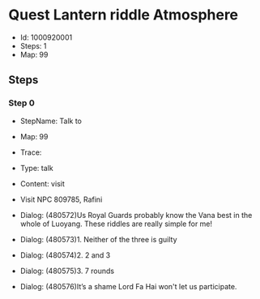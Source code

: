 # Quest Lantern riddle Atmosphere

- Id: 1000920001
- Steps: 1
- Map: 99

## Steps

### Step 0
- StepName:  Talk to 
- Map:  99
- Trace:  
- Type:  talk
- Content:  visit
- Visit NPC 809785, Rafini

- Dialog: (480572)Us Royal Guards probably know the Vana best in the whole of Luoyang. These riddles are really simple for me!
- Dialog: (480573)1. Neither of the three is guilty
- Dialog: (480574)2. 2 and 3
- Dialog: (480575)3. 7 rounds
- Dialog: (480576)It’s a shame Lord Fa Hai won't let us participate.


